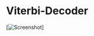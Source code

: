 # Viterbi-Decoder
[![Screenshot](https://dl.dropboxusercontent.com/u/38965262/ShareX/2017-01/AcroRd32_2017-01-04_15-37-58.png)]
